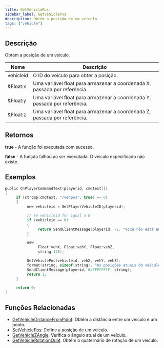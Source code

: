 ```yaml
---
title: GetVehiclePos
sidebar_label: GetVehiclePos
description: Obtém a posição de um veículo.
tags: ["vehicle"]
---
```


## Descrição

Obtém a posição de um veículo.

| Nome       | Descrição                                                               |
| ---------- | ----------------------------------------------------------------------- |
| vehicleid  | O ID do veículo para obter a posição.                                   |
| &Float:x   | Uma variável float para armazenar a coordenada X, passada por referência. |
| &Float:y   | Uma variável float para armazenar a coordenada Y, passada por referência. |
| &Float:z   | Uma variável float para armazenar a coordenada Z, passada por referência. |

## Retornos

**true** - A função foi executada com sucesso.

**false** - A função falhou ao ser executada. O veículo especificado não existe.

## Exemplos

```c
public OnPlayerCommandText(playerid, cmdtext[])
{
     if (strcmp(cmdtext, "/vehpos", true) == 0)
     {
          new vehicleid = GetPlayerVehicleID(playerid);

          // se vehicleid for igual a 0
          if (vehicleid == 0)
          {
               return SendClientMessage(playerid, -1, "Você não está em nenhum veículo!");
          }

          new
               Float:vehX, Float:vehY, Float:vehZ,
               string[128];

          GetVehiclePos(vehicleid, vehX, vehY, vehZ);
          format(string, sizeof(string), "As posições atuais do veículo são: %f, %f, %f", vehX, vehY, vehZ);
          SendClientMessage(playerid, 0xFFFFFFFF, string);
          return 1;
     }

     return 0;
}
```

## Funções Relacionadas

- [GetVehicleDistanceFromPoint](GetVehicleDistanceFromPoint): Obtém a distância entre um veículo e um ponto.
- [SetVehiclePos](SetVehiclePos): Define a posição de um veículo.
- [GetVehicleZAngle](GetVehicleZAngle): Verifica o ângulo atual de um veículo.
- [GetVehicleRotationQuat](GetVehicleRotationQuat): Obtém o quaternário de rotação de um veículo.
